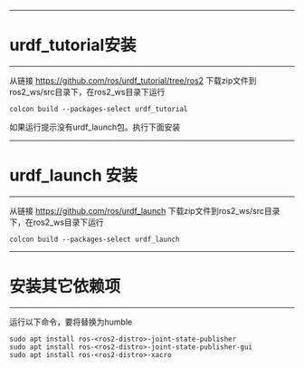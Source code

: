 *****
# urdf_tutorial安装
*****

从链接
https://github.com/ros/urdf_tutorial/tree/ros2
下载zip文件到ros2_ws/src目录下，在ros2_ws目录下运行

```colcon build --packages-select urdf_tutorial ```

如果运行提示没有urdf_launch包。执行下面安装

*****
# urdf_launch 安装
*****
从链接
https://github.com/ros/urdf_launch
下载zip文件到ros2_ws/src目录下，在ros2_ws目录下运行

```colcon build --packages-select urdf_launch```

*****
# 安装其它依赖项
*****
运行以下命令，要将<ros2-distro>替换为humble
```
sudo apt install ros-<ros2-distro>-joint-state-publisher
sudo apt install ros-<ros2-distro>-joint-state-publisher-gui
sudo apt install ros-<ros2-distro>-xacro
```